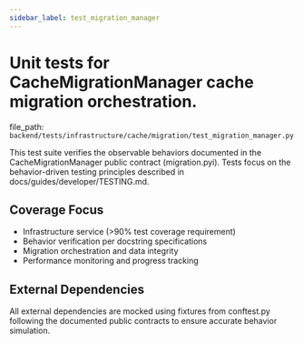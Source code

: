 ```yaml
---
sidebar_label: test_migration_manager
---
```


# Unit tests for CacheMigrationManager cache migration orchestration.

  file_path: `backend/tests/infrastructure/cache/migration/test_migration_manager.py`

This test suite verifies the observable behaviors documented in the
CacheMigrationManager public contract (migration.pyi). Tests focus on the
behavior-driven testing principles described in docs/guides/developer/TESTING.md.

## Coverage Focus

- Infrastructure service (>90% test coverage requirement)
- Behavior verification per docstring specifications
- Migration orchestration and data integrity
- Performance monitoring and progress tracking

## External Dependencies

All external dependencies are mocked using fixtures from conftest.py following
the documented public contracts to ensure accurate behavior simulation.
